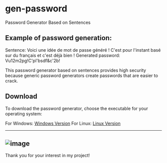 # gen-password
Password Generator Based on Sentences

## Example of password generation:
Sentence: Voici une idée de mot de passe généré ! C'est pour l'instant basé sur du français et c'est déjà bien !
Generated password: Vu12m2pg!C'pl'bsdf&c'2b!

This password generator based on sentences provides high security because generic password generators create passwords that are easier to crack.

## Download
To download the password generator, choose the executable for your operating system:

For Windows: [Windows Version](version-gen-password/windows-x84-64-gen-password)
For Linux: [Linux Version](version-gen-password/linux-executable-x64-gen-password)

-------------------------------------------------------------------------------------------
![image](https://github.com/user-attachments/assets/2c95ba92-edc8-4edc-aa24-c6cfc0b0325e)
----------------------------------------------------------------------------------------------

Thank you for your interest in my project!
